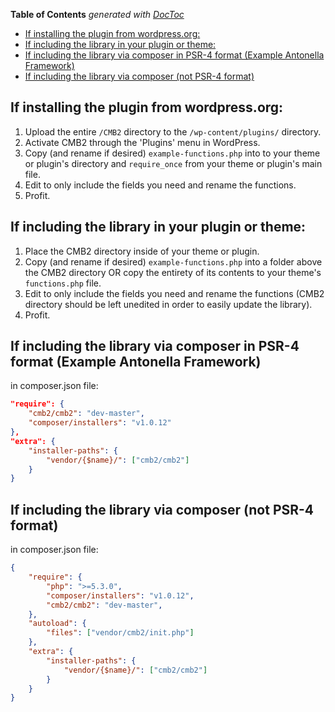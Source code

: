 <!-- START doctoc generated TOC please keep comment here to allow auto update -->
<!-- DON'T EDIT THIS SECTION, INSTEAD RE-RUN doctoc TO UPDATE -->
**Table of Contents**  *generated with [DocToc](https://github.com/thlorenz/doctoc)*

- [If installing the plugin from wordpress.org:](#if-installing-the-plugin-from-wordpressorg)
- [If including the library in your plugin or theme:](#if-including-the-library-in-your-plugin-or-theme)
- [If including the library via composer in PSR-4 format (Example Antonella Framework)](#if-including-the-library-via-composer-in-psr-4-format-example-antonella-framework)
- [If including the library via composer (not PSR-4 format)](#if-including-the-library-via-composer-not-psr-4-format)

<!-- END doctoc generated TOC please keep comment here to allow auto update -->

## If installing the plugin from wordpress.org:

1. Upload the entire `/CMB2` directory to the `/wp-content/plugins/` directory.
2. Activate CMB2 through the 'Plugins' menu in WordPress.
3. Copy (and rename if desired) `example-functions.php` into to your theme or plugin's directory and `require_once` from your theme or plugin's main file.
4. Edit to only include the fields you need and rename the functions.
5. Profit.

## If including the library in your plugin or theme:

1. Place the CMB2 directory inside of your theme or plugin.
2. Copy (and rename if desired) `example-functions.php` into a folder above the CMB2 directory OR copy the entirety of its contents to your theme's `functions.php` file.
4. Edit to only include the fields you need and rename the functions (CMB2 directory should be left unedited in order to easily update the library).
6. Profit.

## If including the library via composer in PSR-4 format (Example Antonella Framework)

in composer.json file:

```json
"require": {
	"cmb2/cmb2": "dev-master",
	"composer/installers": "v1.0.12"
},
"extra": {
	"installer-paths": {
		"vendor/{$name}/": ["cmb2/cmb2"]
	}
}
```

## If including the library via composer (not PSR-4 format)

in composer.json file:

```json
{
	"require": {
		"php": ">=5.3.0",
		"composer/installers": "v1.0.12",
		"cmb2/cmb2": "dev-master",
	},
	"autoload": {
		"files": ["vendor/cmb2/init.php"]
	},
	"extra": {
		"installer-paths": {
			"vendor/{$name}/": ["cmb2/cmb2"]
		}
	} 
}
```
